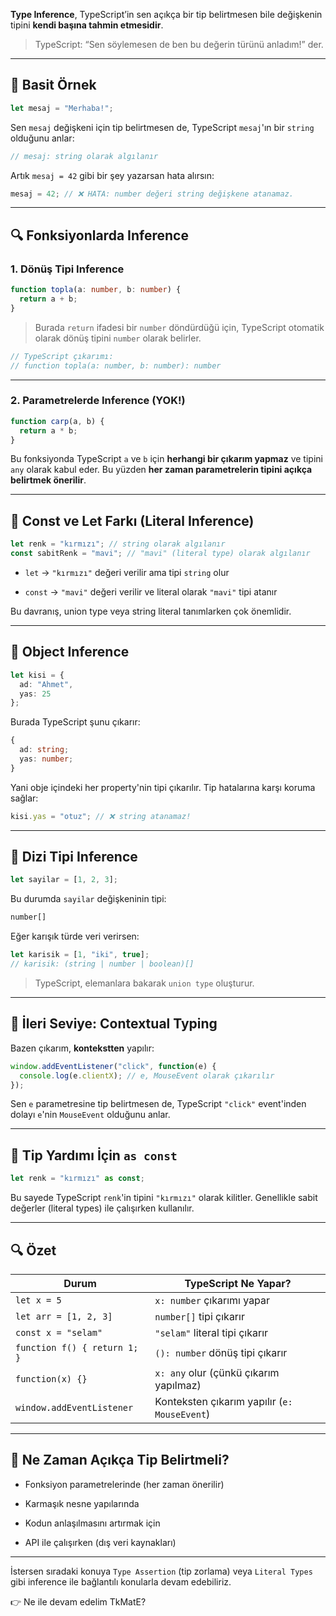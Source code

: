 
**Type Inference**, TypeScript’in sen açıkça bir tip belirtmesen bile değişkenin tipini **kendi başına tahmin etmesidir**.

> TypeScript: “Sen söylemesen de ben bu değerin türünü anladım!” der.

---

## 🧠 Basit Örnek

```ts
let mesaj = "Merhaba!";
```

Sen `mesaj` değişkeni için tip belirtmesen de, TypeScript `mesaj`'ın bir `string` olduğunu anlar:

```ts
// mesaj: string olarak algılanır
```

Artık `mesaj = 42` gibi bir şey yazarsan hata alırsın:

```ts
mesaj = 42; // ❌ HATA: number değeri string değişkene atanamaz.
```

---

## 🔍 Fonksiyonlarda Inference

### 1. Dönüş Tipi Inference

```ts
function topla(a: number, b: number) {
  return a + b;
}
```

> Burada `return` ifadesi bir `number` döndürdüğü için, TypeScript otomatik olarak dönüş tipini `number` olarak belirler.

```ts
// TypeScript çıkarımı:
// function topla(a: number, b: number): number
```

---

### 2. Parametrelerde Inference (YOK!)

```ts
function carp(a, b) {
  return a * b;
}
```

Bu fonksiyonda TypeScript `a` ve `b` için **herhangi bir çıkarım yapmaz** ve tipini `any` olarak kabul eder. Bu yüzden **her zaman parametrelerin tipini açıkça belirtmek önerilir**.

---

## 🔄 Const ve Let Farkı (Literal Inference)

```ts
let renk = "kırmızı"; // string olarak algılanır
const sabitRenk = "mavi"; // "mavi" (literal type) olarak algılanır
```

- `let` → `"kırmızı"` değeri verilir ama tipi `string` olur
    
- `const` → `"mavi"` değeri verilir ve literal olarak `"mavi"` tipi atanır
    

Bu davranış, union type veya string literal tanımlarken çok önemlidir.

---

## 🔗 Object Inference

```ts
let kisi = {
  ad: "Ahmet",
  yas: 25
};
```

Burada TypeScript şunu çıkarır:

```ts
{
  ad: string;
  yas: number;
}
```

Yani obje içindeki her property'nin tipi çıkarılır. Tip hatalarına karşı koruma sağlar:

```ts
kisi.yas = "otuz"; // ❌ string atanamaz!
```

---

## 📜 Dizi Tipi Inference

```ts
let sayilar = [1, 2, 3];
```

Bu durumda `sayilar` değişkeninin tipi:

```ts
number[]
```

Eğer karışık türde veri verirsen:

```ts
let karisik = [1, "iki", true]; 
// karisik: (string | number | boolean)[]
```

> TypeScript, elemanlara bakarak `union type` oluşturur.

---

## 🧪 İleri Seviye: Contextual Typing

Bazen çıkarım, **kontekstten** yapılır:

```ts
window.addEventListener("click", function(e) {
  console.log(e.clientX); // e, MouseEvent olarak çıkarılır
});
```

Sen `e` parametresine tip belirtmesen de, TypeScript `"click"` event'inden dolayı `e`'nin `MouseEvent` olduğunu anlar.

---

## 🧰 Tip Yardımı İçin `as const`

```ts
let renk = "kırmızı" as const;
```

Bu sayede TypeScript `renk`'in tipini `"kırmızı"` olarak kilitler. Genellikle sabit değerler (literal types) ile çalışırken kullanılır.

---

## 🔍 Özet

|Durum|TypeScript Ne Yapar?|
|---|---|
|`let x = 5`|`x: number` çıkarımı yapar|
|`let arr = [1, 2, 3]`|`number[]` tipi çıkarır|
|`const x = "selam"`|`"selam"` literal tipi çıkarır|
|`function f() { return 1; }`|`(): number` dönüş tipi çıkarır|
|`function(x) {}`|`x: any` olur (çünkü çıkarım yapılmaz)|
|`window.addEventListener`|Konteksten çıkarım yapılır (`e: MouseEvent`)|

---

## 🎯 Ne Zaman Açıkça Tip Belirtmeli?

- Fonksiyon parametrelerinde (her zaman önerilir)
    
- Karmaşık nesne yapılarında
    
- Kodun anlaşılmasını artırmak için
    
- API ile çalışırken (dış veri kaynakları)
    

---

İstersen sıradaki konuya `Type Assertion` (tip zorlama) veya `Literal Types` gibi inference ile bağlantılı konularla devam edebiliriz.

👉 Ne ile devam edelim TkMatE?